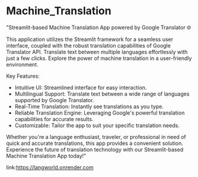 # Machine_Translation
"Streamlit-based Machine Translation App powered by Google Translator 🌐

This application utilizes the Streamlit framework for a seamless user interface, coupled with the robust translation capabilities of Google Translator API. Translate text between multiple languages effortlessly with just a few clicks. Explore the power of machine translation in a user-friendly environment.

Key Features:
- Intuitive UI: Streamlined interface for easy interaction.
- Multilingual Support: Translate text between a wide range of languages supported by Google Translator.
- Real-Time Translation: Instantly see translations as you type.
- Reliable Translation Engine: Leveraging Google's powerful translation capabilities for accurate results.
- Customizable: Tailor the app to suit your specific translation needs.

Whether you're a language enthusiast, traveler, or professional in need of quick and accurate translations, this app provides a convenient solution. Experience the future of translation technology with our Streamlit-based Machine Translation App today!"

link:https://langworld.onrender.com
